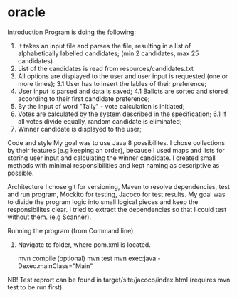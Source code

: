 # oracle

Introduction
Program is doing the following:
1. It takes an input file and parses the file, resulting in a list of alphabetically labelled candidates; (min 2 candidates, max 25 candidates)
2. List of the candidates is read from resources/candidates.txt
3. All options are displayed to the user and user input is requested (one or more times);
  3.1 User has to insert the lables of their preference;
4. User input is parsed and data is saved;
  4.1 Ballots are sorted and stored according to their first candidate preference;
5. By the input of word "Tally" - vote calculation is initiated;
6. Votes are calculated by the system described in the specification;
  6.1 If all votes divide equally, random candidate is eliminated;
7. Winner candidate is displayed to the user;

Code and style
My goal was to use Java 8 possibilites. I chose collections by their features (e.g keeping an order), because I used maps and lists for storing user input and calculating the winner candidate. I created small methods with minimal responsibilities and kept naming as descriptive as possible.

Architecture
I chose git for versioning, Maven to resolve dependencies, test and run program, Mockito for testing, Jacoco for test results. My goal was to divide the program logic into small logical pieces and keep the responsibilites clear. I tried to extract the dependencies so that I could test without them. (e.g Scanner). 

Running the program (from Command line)

1. Navigate to folder, where pom.xml is located.

    mvn compile
    (optional) mvn test
    mvn exec:java -Dexec.mainClass="Main"

NB! Test reprort can be found in target/site/jacoco/index.html (requires mvn test to be run first)
